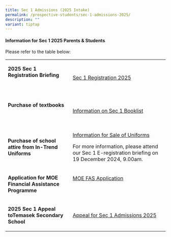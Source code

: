 ```yaml
---
title: Sec 1 Admissions (2025 Intake)
permalink: /prospective-students/sec-1-admissions-2025/
description: ""
variant: tiptap
---
```

<h4><strong>Information for Sec 1 2025 Parents &amp; Students</strong></h4>
<p></p>
<p>Please refer to the table below:&nbsp;</p>
<table style="minWidth: 50px">
<colgroup>
<col>
<col>
</colgroup>
<tbody>
<tr>
<td rowspan="1" colspan="1">
<p><strong>2025 Sec 1 Registration Briefing</strong>
</p>
<p><strong>&nbsp;</strong>
</p>
</td>
<td rowspan="1" colspan="1">
<p><a href="https://www.temaseksec.moe.edu.sg/events/upcoming-events/sec-1-registration-2025/" rel="noopener noreferrer nofollow" target="_blank">Sec 1 Registration 2025</a>
</p>
</td>
</tr>
<tr>
<td rowspan="1" colspan="1">
<p><strong>Purchase of textbooks</strong>
</p>
<p><strong>&nbsp;</strong>
</p>
</td>
<td rowspan="1" colspan="1">
<p><a href="/files/School%20Uniform%20and%20Booklists/2025_Sec_1_TMS_Booklist.pdf" rel="noopener noreferrer nofollow" target="_blank">Information on Sec 1 Booklist</a>
</p>
</td>
</tr>
<tr>
<td rowspan="1" colspan="1">
<p><strong>Purchase of school attire from In-Trend Uniforms</strong>
</p>
</td>
<td rowspan="1" colspan="1">
<p><a href="/files/School%20Uniform%20and%20Booklists/Information_for_Sale_of_Uniforms_2025.pdf" rel="noopener noreferrer nofollow" target="_blank">Information for Sale of Uniforms</a>
</p>
<p>For more information, please attend our Sec 1 E-registration briefing
on 19 December 2024, 9.00am.</p>
</td>
</tr>
<tr>
<td rowspan="1" colspan="1">
<p><strong>Application for MOE Financial Assistance Programme</strong>
</p>
</td>
<td rowspan="1" colspan="1">
<p><a href="https://www.temaseksec.moe.edu.sg/prospective-students/financial-information/" rel="noopener noreferrer nofollow" target="_blank">MOE FAS Application</a>
</p>
<p>&nbsp;</p>
</td>
</tr>
<tr>
<td rowspan="1" colspan="1">
<p><strong>2025 Sec 1 Appeal toTemasek Secondary School</strong>
</p>
</td>
<td rowspan="1" colspan="1">
<p><a href="/prospective-students/appeal-for-sec-1-admissions-2025/" rel="noopener noreferrer nofollow" target="_blank">Appeal for Sec 1 Admissions 2025</a>
</p>
</td>
</tr>
</tbody>
</table>
<p></p>
